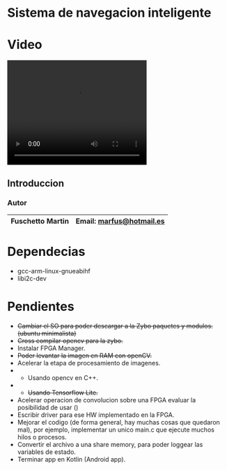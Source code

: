 # Sistema de navegacion inteligente

# Video

<video width="320" height="240" controls>
  <source src="./images/video.mp4" type="video/mp4">
</video>


## Introduccion 


### Autor

| Fuschetto Martin         | Email: <marfus@hotmail.es>
|:-------------------------:|:-------------------------:

# Dependecias

* gcc-arm-linux-gnueabihf
* libi2c-dev


# Pendientes

*  ~~Cambiar el SO para poder descargar a la Zybo paquetes y modulos. (ubuntu minimalista)~~
*  ~~Cross compilar opencv para la zybo.~~
*  Instalar FPGA Manager.
*  ~~Poder levantar la imagen en RAM con openCV.~~
*  Acelerar la etapa de procesamiento de imagenes.
*  * Usando opencv en C++.
*  * ~~Usando Tensorflow Lite.~~
*  Acelerar operacion de convolucion sobre una FPGA evaluar la posibilidad de usar ()
*  Escribir driver para ese HW implementado en la FPGA.
*  Mejorar el codigo (de forma general, hay muchas cosas que quedaron mal), por ejemplo, implementar un unico main.c que ejecute muchos hilos o procesos.
* Convertir el archivo a una share memory, para poder loggear las variables de estado.
* Terminar app en Kotlin (Android app).
